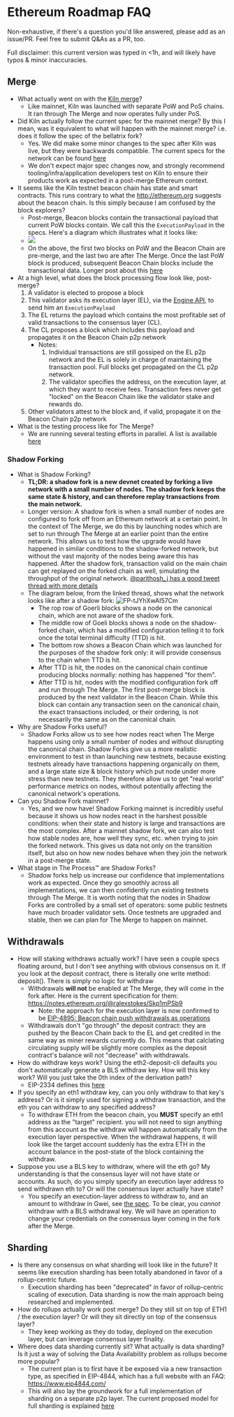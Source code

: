 # Ethereum Roadmap FAQ 

Non-exhaustive, if there's a question you'd like answered, please add as an issue/PR. Feel free to submit Q&As as a PR, too. 

Full disclaimer: this current version was typed in <1h, and will likely have typos & minor inaccuracies.

## Merge

* What actually went on with the [Kiln merge](https://blog.ethereum.org/2022/03/14/kiln-merge-testnet/)?  
    * Like mainnet, Kiln was launched with separate PoW and PoS chains. It ran through The Merge and now operates fully under PoS. 
* Did Kiln actually follow the current spec for the mainnet merge?  By this I mean, was it equivalent to what will happen with the mainnet merge? i.e. does it follow the spec of the bellatrix fork?
    * Yes. We did make some minor changes to the spec after Kiln was live, but they were backwards compatible. The current specs for the network can be found [here](https://hackmd.io/@n0ble/kiln-spec)
    * We don't expect major spec changes now, and strongly recommend tooling/infra/application developers test on Kiln to ensure their products work as expected in a post-merge Ethereum context. 
* It seems like the Kiln testnet beacon chain has state and smart contracts. This runs contrary to what the http://ethereum.org suggests about the beacon chain.  Is this simply because I am confused by the block explorers?
    * Post-merge, Beacon blocks contain the transactional payload that current PoW blocks contain. We call this the `ExecutionPayload` in the specs. Here's a diagram which illustrates what it looks like: 
    * ![](https://i.imgur.com/ImOX35U.png)
    * On the above, the first two blocks on PoW and the Beacon Chain are pre-merge, and the last two are after The Merge. Once the last PoW block is produced, subsequent Beacon Chain blocks include the transactional data. Longer post about this [here](https://hackmd.io/@timbeiko/acd/https%3A%2F%2Ftim.mirror.xyz%2FsR23jU02we6zXRgsF_oTUkttL83S3vyn05vJWnnp-Lc%3Fdisplay%3Diframe)
* At a high level, what does the block processing flow look like, post-merge? 
    1. A validator is elected to propose a block
    2. This validator asks its execution layer (EL), via the [Engine API](https://github.com/ethereum/execution-apis/tree/main/src/engine), to send him an `ExecutionPayload`
    3. The EL returns the payload which contains the most profitable set of valid transactions to the consensus layer (CL).
    4. The CL proposes a block which includes this payload and propagates it on the Beacon Chain p2p network
        * Notes: 
            1. Individual transactions are still gossiped on the EL p2p network and the EL is solely in charge of maintaining the transaction pool. Full blocks get propagated on the CL p2p network.
            1. The validator specifies the address, on the execution layer, at which they want to receive fees. Transaction fees never get "locked" on the Beacon Chain like the validator stake and rewards do. 
    5. Other validators attest to the block and, if valid, propagate it on the Beacon Chain p2p network
* What is the testing process like for The Merge? 
    * We are running several testing efforts in parallel. A list is available [here](https://github.com/ethereum/pm/blob/master/Merge/mainnet-readiness.md#testing) 

### Shadow Forking

* What is Shadow Forking? 
    * **TL;DR: a shadow fork is a new devnet created by forking a live network with a small number of nodes. The shadow fork keeps the same state & history, and can therefore replay transactions from the main network.**  
    * Longer version: A shadow fork is when a small number of nodes are configured to fork off from an Ethereum network at a certain point. In the context of The Merge, we do this by launching nodes which are set to run through The Merge at an earlier point than the entire network. This allows us to test how the upgrade would have happened in similar conditions to the shadow-forked network, but without the vast majority of the nodes being aware this has happened. After the shadow fork, transaction valid on the main chain can get replayed on the forked chain as well, simulating the throughput of the original network. [@parithosh_j has a good tweet thread with more details](https://twitter.com/parithosh_j/status/1513129881927884801)
    * The diagram below, from the linked thread, shows what the network looks like after a shadow fork:   ![FP-tJYhXwAI57Cm](https://user-images.githubusercontent.com/9390255/162835363-d5b70366-c9a7-460e-b881-321cae2c72e6.png)
        * The rop row of Goerli blocks shows a node on the canonical chain, which are not aware of the shadow fork. 
        * The middle row of Goeli blocks shows a node on the shadow-forked chain, which has a modified configuration telling it to fork once the total terminal difficulty (TTD) is hit.
        * The bottom row shows a Beacon Chain which was launched for the purposes of the shadow fork only: it will provide consensus to the chain when TTD is hit. 
        * After TTD is hit, the nodes on the canonical chain continue producing blocks normally: nothing has happened "for them". 
        * After TTD is hit, nodes with the modified configuration fork off and run through The Merge. The first post-merge block is produced by the next validator in the Beacon Chain. While this block can contain any transaction seen on the canonical chain, the exact transactions included, or their ordering, is not necessarily the same as on the canonical chain. 
* Why are Shadow Forks useful?
    * Shadow Forks allow us to see how nodes react when The Merge happens using only a small number of nodes and without disrupting the canonical chain. Shadow Forks give us a more realistic environment to test in than launching new testnets, because existing testnets already have transactions happening organically on them, and a large state size & block history which put node under more stress than new testnets. They therefore allow us to get "real world" performance metrics on nodes, without potentially affecting the canonical network's operations. 
* Can you Shadow Fork mainnet? 
    * Yes, and we now have! Shadow Forking mainnet is incredibly useful because it shows us how nodes react in the harshest possible conditions: when their state and history is large and transactions are the most complex. After a mainnet shadow fork, we can also test how stable nodes are, how well they sync, etc. when trying to join the forked network. This gives us data not only on the transition itself, but also on how new nodes behave when they join the network in a post-merge state. 
* What stage in The Process™️ are Shadow Forks?    
    * Shadow forks help us increase our confidence that implementations work as expected. Once they go smoothly across all implementations, we can then confidently run existing testnets through The Merge. It is worth noting that the nodes in Shadow Forks are controlled by a small set of operators: some public testnets have much broader validator sets. Once testnets are upgraded and stable, then we can plan for The Merge to happen on mainnet.  


## Withdrawals

* How will staking withdraws actually work?  I have seen a couple specs floating around, but I don't see anything with obvious consensus on it.  If you look at the deposit contract, there is literally one write method: deposit().  There is simply no logic for withdraw
    * Withdrawals **will not** be enabled at The Merge, they will come in the fork after. Here is the current specification for them: https://notes.ethereum.org/@ralexstokes/Skp1mPSb9
        * Note: the approach for the execution layer is now confirmed to be [EIP-4895: Beacon chain push withdrawals as operations](https://eips.ethereum.org/EIPS/eip-4895)
    * Withdrawals don't "go through" the deposit contract: they are pushed by the Beacon Chain back to the EL and get credited in the same way as miner rewards currently do. This means that calclating circulating supply will be slightly more complex as the deposit contract's balance will not "decrease" with withdrawals. 
* How do withdraw keys work?  Using the eth2-deposit-cli defaults you don't automatically generate a BLS withdraw key.  How will this key work?  Will you just take the 0th index of the derivation path?
    *  EIP-2334 defines this [here](https://eips.ethereum.org/EIPS/eip-2334#eth2-specific-parameters)
*  If you specify an eth1 withdraw key, can you only withdraw to that key's address? Or is it simply used for signing a withdraw transaction, and the eth you can withdraw to any specified address?
    *  To withdraw ETH from the beacon chain, you **MUST** specify an eth1 address as the "target" recipient. you will not need to sign anything from this account as the withdraw will happen automatically from the execution layer perspective. When the withdrawal happens, it will look like the target account suddenly has the extra ETH in the account balance in the post-state of the block containing the withdraw.
*  Suppose you use a BLS key to withdraw, where will the eth go?  My understanding is that the consensus layer will not have state or accounts.  As such, do you simply specify an execution layer address to send withdrawn eth to?  Or will the consensus layer actually have state?
    *  You specify an execution-layer address to withdraw to, and an amount to withdraw in Gwei, see [the spec](https://github.com/ethereum/consensus-specs/blob/dev/specs/capella/beacon-chain.md#withdrawal). To be clear, you *cannot* withdraw with a BLS withdrawal key. We will have an operation to change your credentials on the consensus layer coming in the fork after the Merge.


## Sharding

* Is there any consensus on what sharding will look like in the future?  It seems like execution sharding has been totally abandoned in favor of a rollup-centric future.
    * Execution sharding has been "deprecated" in favor of rollup-centric scaling of execution. Data sharding is now the main approach being researched and implemented. 
* How do rollups actually work post merge?  Do they still sit on top of ETH1 / the execution layer?  Or will they sit directly on top of the consensus layer?  
    * They keep working as they do today, deployed on the execution layer, but can leverage consensus layer finality.
* Where does data sharding currently sit? What actually is data sharding?  Is it just a way of solving the Data Availability problem as rollups become more popular?
    * The current plan is to first have it be exposed via a new transaction type, as specified in EIP-4844, which has a full website with an FAQ: https://www.eip4844.com/
    * This will also lay the groundwork for a full implementation of sharding on a separate p2p layer. The current proposed model for full sharding is explained [here](https://notes.ethereum.org/@dankrad/new_sharding)

